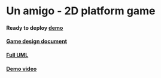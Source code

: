 # Un amigo - 2D platform game

#### Ready to deploy [demo](https://github.com/Nikojoel/GameDemo)

#### [Game design document](http://users.metropolia.fi/~nikoholo/Pelikehitys/GDD/GDD-ThreeAmigos.pdf)

#### [Full UML](http://users.metropolia.fi/~nikoholo/Pelikehitys/public/uml.png)

#### [Demo video](http://users.metropolia.fi/~nikoholo/Pelikehitys/public/un_amigo.mp4) 
